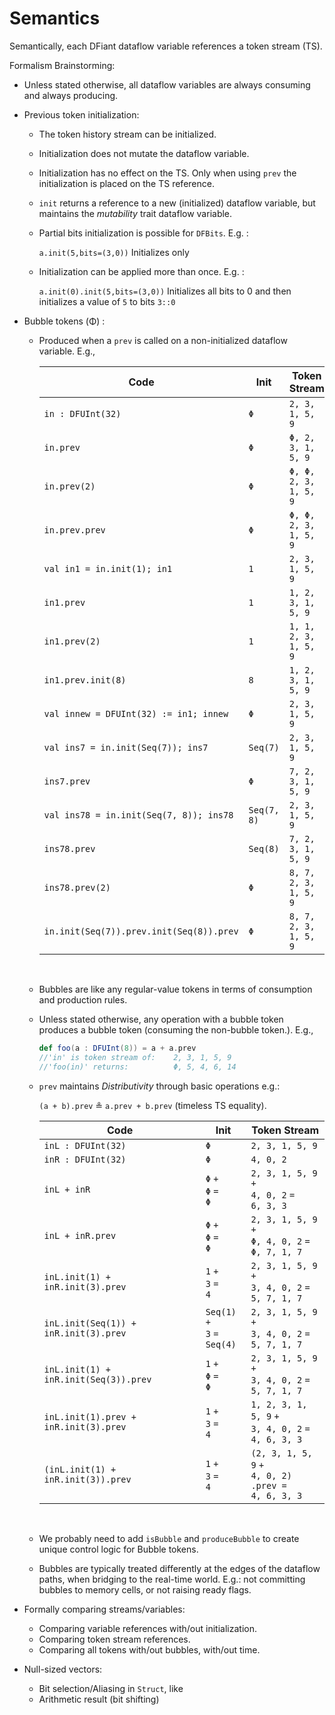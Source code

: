 # Semantics

Semantically, each DFiant dataflow variable references a token stream (TS). 





Formalism Brainstorming:

* Unless stated otherwise, all dataflow variables are always consuming and always producing.

* Previous token initialization:

  * The token history stream can be initialized.

  * Initialization does not mutate the dataflow variable.

  * Initialization has no effect on the TS. Only when using `prev` the initialization is placed on the TS reference.

  * `init` returns a reference to a new (initialized) dataflow variable, but maintains the *mutability* trait dataflow variable. 

  * Partial bits initialization is possible for `DFBits`. E.g. :

    `a.init(5,bits=(3,0))` Initializes only 

  * Initialization can be applied more than once. E.g. :

    `a.init(0).init(5,bits=(3,0))` Initializes all bits to 0 and then initializes a value of `5` to bits `3::0`

* Bubble tokens (Φ) :

  * Produced when a `prev` is called on a non-initialized dataflow variable. E.g.,

    | Code                                     | Init        | Token Stream          |
    | ---------------------------------------- | ----------- | --------------------- |
    | `in : DFUInt(32)`                        | `Φ`         | `2, 3, 1, 5, 9`       |
    | `in.prev`                                | `Φ`         | `Φ, 2, 3, 1, 5, 9`    |
    | `in.prev(2)`                             | `Φ`         | `Φ, Φ, 2, 3, 1, 5, 9` |
    | `in.prev.prev`                           | `Φ`         | `Φ, Φ, 2, 3, 1, 5, 9` |
    | `val in1 = in.init(1); in1`              | `1`         | `2, 3, 1, 5, 9`       |
    | `in1.prev`                               | `1`         | `1, 2, 3, 1, 5, 9`    |
    | `in1.prev(2)`                            | `1`         | `1, 1, 2, 3, 1, 5, 9` |
    | `in1.prev.init(8)`                       | `8`         | `1, 2, 3, 1, 5, 9`    |
    | `val innew = DFUInt(32) := in1; innew`   | `Φ`         | `2, 3, 1, 5, 9`       |
    | `val ins7 = in.init(Seq(7)); ins7`       | `Seq(7)`    | `2, 3, 1, 5, 9`       |
    | `ins7.prev`                              | `Φ`         | `7, 2, 3, 1, 5, 9`    |
    | `val ins78 = in.init(Seq(7, 8)); ins78`  | `Seq(7, 8)` | `2, 3, 1, 5, 9`       |
    | `ins78.prev`                             | `Seq(8)`    | `7, 2, 3, 1, 5, 9`    |
    | `ins78.prev(2)`                          | `Φ`         | `8, 7, 2, 3, 1, 5, 9` |
    | `in.init(Seq(7)).prev.init(Seq(8)).prev` | `Φ`         | `8, 7, 2, 3, 1, 5, 9` |

    ​

  * Bubbles are like any regular-value tokens in terms of consumption and production rules.

  * Unless stated otherwise, any operation with a bubble token produces a bubble token (consuming the non-bubble token.). E.g., 

    ```scala
    def foo(a : DFUInt(8)) = a + a.prev
    //'in' is token stream of:    2, 3, 1, 5, 9
    //'foo(in)' returns:          Φ, 5, 4, 6, 14
    ```

  * `prev` maintains *Distributivity* through basic operations e.g.: 

    `(a + b).prev` ≗ `a.prev + b.prev` (timeless TS equality).

    | Code                                  | Init                                    | Token Stream                             |
    | ------------------------------------- | --------------------------------------- | ---------------------------------------- |
    | `inL : DFUInt(32)`                    | `Φ`                                     | `2, 3, 1, 5, 9`                          |
    | `inR : DFUInt(32)`                    | `Φ`                                     | `4, 0, 2`                                |
    | `inL + inR`                           | `Φ` `+`<br />`Φ` `=`<br />`Φ`           | `2, 3, 1, 5, 9` `+`<br />`4, 0, 2` `=`<br />`6, 3, 3` |
    | `inL + inR.prev`                      | `Φ` `+`<br />`Φ` `=`<br />`Φ`           | `2, 3, 1, 5, 9` `+`<br />`Φ, 4, 0, 2` `=`<br />`Φ, 7, 1, 7` |
    | `inL.init(1) + inR.init(3).prev`      | `1` `+`<br />`3` `=`<br />`4`           | `2, 3, 1, 5, 9` `+`<br />`3, 4, 0, 2` `=`<br />`5, 7, 1, 7` |
    | `inL.init(Seq(1)) + inR.init(3).prev` | `Seq(1)` `+`<br />`3` `=`<br />`Seq(4)` | `2, 3, 1, 5, 9` `+`<br />`3, 4, 0, 2` `=`<br />`5, 7, 1, 7` |
    | `inL.init(1) + inR.init(Seq(3)).prev` | `1` `+`<br />`Φ` `=`<br />`Φ`           | `2, 3, 1, 5, 9` `+`<br />`3, 4, 0, 2` `=`<br />`5, 7, 1, 7` |
    | `inL.init(1).prev + inR.init(3).prev` | `1` `+`<br />`3` `=`<br />`4`           | `1, 2, 3, 1, 5, 9` `+`<br />`3, 4, 0, 2` `=`<br />`4, 6, 3, 3` |
    | `(inL.init(1) + inR.init(3)).prev`    | `1` `+`<br />`3` `=`<br />`4`           | `(2, 3, 1, 5, 9` `+`<br />`4, 0, 2)` `.prev =`<br />`4, 6, 3, 3` |

    ​

  * We probably need to add `isBubble` and `produceBubble` to create unique control logic for Bubble tokens. 

  * Bubbles are typically treated differently at the edges of the dataflow paths, when bridging to the real-time world. E.g.: not committing bubbles to memory cells, or not raising ready flags.

* Formally comparing streams/variables:

  * Comparing variable references with/out initialization.
  * Comparing token stream references.
  * Comparing all tokens with/out bubbles, with/out time.

* Null-sized vectors:

  * Bit selection/Aliasing in `Struct`, like 
  * Arithmetic result (bit shifting)



